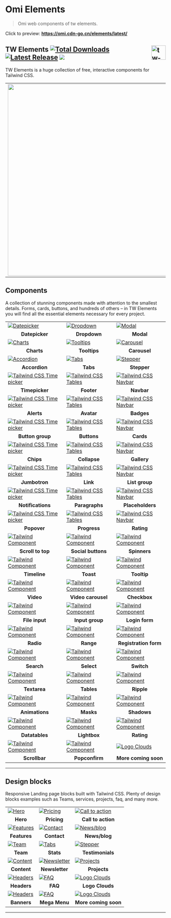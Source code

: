 # Omi Elements

> Omi web components of tw elements.

Click to preview: <b><a href="https://omi.cdn-go.cn/elements/latest/">https://omi.cdn-go.cn/elements/latest/</a></b>


## TW Elements [<img src="https://tecdn.b-cdn.net/img/logo/te-transparent-noshadows.webp" width="45" align="right" alt="tw-elements">](https://tw-elements.com/)<a href="https://www.npmjs.com/package/tw-elements"><img src="https://img.shields.io/npm/dt/tw-elements.svg" alt="Total Downloads"></a> <a href="https://github.com/mdbootstrap/TW-Elements/releases"><img src="https://img.shields.io/npm/v/tw-elements.svg" alt="Latest Release"></a> <a href="https://twitter.com/intent/tweet/?text=Thanks+@TWElement+for+creating+an+amazing+collection+of+open+source+components+for+@tailwindcss%20https://tw-elements.com/&hashtags=tailwindCSS,bootstrap,webdesign,javascript,100DaysOfCode,DevCommunity"><img src="https://img.shields.io/twitter/url/http/shields.io.svg?style=social&label=Let%20us%20know%20you%20were%20here%21&"></a>

TW Elements is a huge collection of free, interactive components for Tailwind CSS.

 <table>
    <tbody>
    <tr>
      <td>
          <a href="https://omi.cdn-go.cn/elements/latest/" alt="TW Elements tutorials" rel="dofollow">
          		<img width="600" src="https://tecdn.b-cdn.net/img/components-big.jpg">
          </a>
      </td>
      <td>    
        <ul>
         <li>500+ UI components</li>
         <li>117+ design blocks</li>         
         <li>Dark mode support</li>      
         <li>Easy theming & customization</li>
         <li>Simple, 1 minute install</li>    
         <li>Free for personal & commercial use</li>
        </ul>
        <p><b><a href="https://omi.cdn-go.cn/elements/latest/">Get started with TW Elements now!</a></b></p>
      </td>
    </tr>
   </tbody>
  </table>

## Components

A collection of stunning components made with attention to the smallest details. Forms, cards, buttons, and hundreds of others – in TW Elements you will find all the essential elements necessary for every project.

<table>
  <tr>
    <td>
        <a href="https://omi.cdn-go.cn/elements/latest/#/forms/datepicker/">
            <img alt="Datepicker" src="https://mdbootstrap.com/img/tw-demo/datepicker.webp">
        </a>
    </td>
    <td>
        <a href="https://omi.cdn-go.cn/elements/latest/#/components/dropdown/">
            <img alt="Dropdown" src="https://mdbootstrap.com/img/tw-demo/dropdown.webp">
        </a>
    </td>
    <td>
        <a href="https://omi.cdn-go.cn/elements/latest/#/components/modal/">
            <img alt="Modal" src="https://mdbootstrap.com/img/tw-demo/modal.webp">
        </a>
    </td>
  </tr>
  <tr>
    <td align="center"><b>Datepicker</b></td>
    <td align="center"><b>Dropdown</b></td>
    <td align="center"><b>Modal</b></td>
  </tr>
  
  <tr>
    <td>
        <a href="https://omi.cdn-go.cn/elements/latest/#/data/charts/">
            <img alt="Charts" src="https://mdbootstrap.com/img/tw-demo/charts.webp">
        </a>
    </td>
    <td>
        <a href="https://omi.cdn-go.cn/elements/latest/#/components/tooltip/">
            <img alt="Tooltips" src="https://mdbootstrap.com/img/tw-demo/tooltips-1.webp">
        </a>
    </td>
    <td>
        <a href="https://omi.cdn-go.cn/elements/latest/#/components/carousel/">
            <img alt="Carousel" src="https://mdbootstrap.com/img/tw-demo/carousel.webp">
        </a>
    </td>
  </tr>
  <tr>
    <td align="center"><b>Charts</b></td>
    <td align="center"><b>Tooltips</b></td>
    <td align="center"><b>Carousel</b></td>
  </tr>
  
  <tr>
    <td>
        <a href="https://omi.cdn-go.cn/elements/latest/#/components/accordion/">
            <img alt="Accordion" src="https://mdbootstrap.com/img/tw-demo/accordion.webp">
        </a>
    </td>
    <td>
        <a href="https://omi.cdn-go.cn/elements/latest/#/navigation/tabs/">
            <img alt="Tabs" src="https://mdbootstrap.com/img/tw-demo/tabs.webp">
        </a>
    </td>
    <td>
        <a href="https://omi.cdn-go.cn/elements/latest/#/components/stepper/">
            <img alt="Stepper" src="https://mdbootstrap.com/img/tw-demo/stepper.webp">
        </a>
    </td>
  </tr>
  <tr>
    <td align="center"><b>Accordion</b></td>
    <td align="center"><b>Tabs</b></td>
    <td align="center"><b>Stepper</b></td>
  </tr>
  <tr>
    <td>
        <a href="https://omi.cdn-go.cn/elements/latest/#/forms/timepicker/">
            <img alt="Tailwind CSS Time picker" src="https://mdbootstrap.com/img/tw-demo/timepicker.webp">
        </a>
    </td>
    <td>
        <a href="https://omi.cdn-go.cn/elements/latest/#/navigation/footer/">
            <img alt="Tailwind CSS Tables" src="https://mdbootstrap.com/img/tw-demo/footer.webp">
        </a>
    </td>
    <td>
        <a href="https://omi.cdn-go.cn/elements/latest/#/navigation/navbar/">
            <img alt="Tailwind CSS Navbar" src="https://mdbootstrap.com/img/tw-demo/navbar.webp">
        </a>
    </td>
  </tr>
  <tr>
    <td align="center"><b>Timepicker</b></td>
    <td align="center"><b>Footer</b></td>
    <td align="center"><b>Navbar</b></td>
  </tr>
  <!--New row-->
    <tr>
    <td>
        <a href="https://omi.cdn-go.cn/elements/latest/#/components/alerts/">
            <img alt="Tailwind CSS Time picker" src="https://mdbootstrap.com/docs/standard/pro/demo/assets/images/components-pro/alert-1.webp">
        </a>
    </td>
    <td>
        <a href="https://omi.cdn-go.cn/elements/latest/#/components/avatar/">
            <img alt="Tailwind CSS Tables" src="https://mdbootstrap.com/docs/standard/pro/demo/assets/images/avatar.webp">
        </a>
    </td>
    <td>
        <a href="https://omi.cdn-go.cn/elements/latest/#/components/badges/">
            <img alt="Tailwind CSS Navbar" src="https://mdbootstrap.com/docs/standard/pro/demo/assets/images/components-free/badge-1.webp">
        </a>
    </td>
  </tr>
  <tr>
    <td align="center"><b>Alerts</b></td>
    <td align="center"><b>Avatar</b></td>
    <td align="center"><b>Badges</b></td>
  </tr>
  <!--New row-->
  <tr>
    <td>
        <a href="https://omi.cdn-go.cn/elements/latest/#/components/button-group/">
            <img alt="Tailwind CSS Time picker" src="https://mdbootstrap.com/docs/standard/pro/demo/assets/images/components-free/button-group-1.webp">
        </a>
    </td>
    <td>
        <a href="https://omi.cdn-go.cn/elements/latest/#/components/buttons/">
            <img alt="Tailwind CSS Tables" src="https://mdbootstrap.com/docs/standard/pro/demo/assets/images/components-free/button-2.webp">
        </a>
    </td>
    <td>
        <a href="https://omi.cdn-go.cn/elements/latest/#/components/cards/">
            <img alt="Tailwind CSS Navbar" src="https://mdbootstrap.com/docs/standard/pro/demo/assets/images/components-free/card-1.webp">
        </a>
    </td>
  </tr>
  <tr>
    <td align="center"><b>Button group</b></td>
    <td align="center"><b>Buttons</b></td>
    <td align="center"><b>Cards</b></td>
  </tr>
<!--New row-->
  <tr>
    <td>
        <a href="https://omi.cdn-go.cn/elements/latest/#/components/chips/">
            <img alt="Tailwind CSS Time picker" src="https://mdbcdn.b-cdn.net/wp-content/themes/mdbootstrap4/content/en/_mdb5/standard/pro/demo-new/assets/images/chips.webp">
        </a>
    </td>
    <td>
        <a href="https://omi.cdn-go.cn/elements/latest/#/components/collapse/">
            <img alt="Tailwind CSS Tables" src="https://mdbootstrap.com/docs/standard/pro/demo/assets/images/components-free/collapse-1.webp">
        </a>
    </td>
    <td>
        <a href="https://omi.cdn-go.cn/elements/latest/#/components/gallery/">
            <img alt="Tailwind CSS Navbar" src="https://mdbcdn.b-cdn.net/wp-content/themes/mdbootstrap4/content/en/_mdb5/standard/pro/demo-new/assets/images/lightbox.webp">
        </a>
    </td>
  </tr>
  <tr>
    <td align="center"><b>Chips</b></td>
    <td align="center"><b>Collapse</b></td>
    <td align="center"><b>Gallery</b></td>
  </tr>
  <!--New row-->
  <tr>
    <td>
        <a href="https://omi.cdn-go.cn/elements/latest/#/components/jumbotron/">
            <img alt="Tailwind CSS Time picker" src="https://mdbootstrap.com/docs/standard/pro/demo/assets/images/components-free/header-1.webp">
        </a>
    </td>
    <td>
        <a href="https://omi.cdn-go.cn/elements/latest/#/components/link/">
            <img alt="Tailwind CSS Tables" src="https://mdbootstrap.com/docs/standard/pro/demo/assets/images/link.webp">
        </a>
    </td>
    <td>
        <a href="https://omi.cdn-go.cn/elements/latest/#/components/list-group/">
            <img alt="Tailwind CSS Navbar" src="https://mdbootstrap.com/docs/standard/pro/demo/assets/images/components-free/list-group-1.webp">
        </a>
    </td>
  </tr>
  <tr>
    <td align="center"><b>Jumbotron</b></td>
    <td align="center"><b>Link</b></td>
    <td align="center"><b>List group</b></td>
  </tr>
  <!--New row-->
  <tr>
    <td>
        <a href="https://omi.cdn-go.cn/elements/latest/#/components/notifications/">
            <img alt="Tailwind CSS Time picker" src="https://mdbootstrap.com/docs/standard/pro/demo/assets/images/notification.webp">
        </a>
    </td>
    <td>
        <a href="https://omi.cdn-go.cn/elements/latest/#/components/paragraphs/">
            <img alt="Tailwind CSS Tables" src="https://mdbootstrap.com/docs/standard/pro/demo/assets/images/paragraphs.webp">
        </a>
    </td>
    <td>
        <a href="https://omi.cdn-go.cn/elements/latest/#/components/placeholders/">
            <img alt="Tailwind CSS Navbar" src="https://mdbootstrap.com/docs/standard/pro/demo/assets/images/components-free/placeholder-1.webp">
        </a>
    </td>
  </tr>
  <tr>
    <td align="center"><b>Notifications</b></td>
    <td align="center"><b>Paragraphs</b></td>
    <td align="center"><b>Placeholders</b></td>
  </tr>
  <!--New row-->
  <tr>
    <td>
        <a href="https://omi.cdn-go.cn/elements/latest/#/components/popover/">
            <img alt="Tailwind CSS Time picker" src="https://mdbootstrap.com/docs/standard/pro/demo/assets/images/components-free/popover-1.webp">
        </a>
    </td>
    <td>
        <a href="https://omi.cdn-go.cn/elements/latest/#/components/progress/">
            <img alt="Tailwind CSS Tables" src="https://mdbootstrap.com/docs/standard/pro/demo/assets/images/components-free/progress-1.webp">
        </a>
    </td>
    <td>
        <a href="https://omi.cdn-go.cn/elements/latest/#/components/rating/">
            <img alt="Tailwind CSS Navbar" src="https://mdbootstrap.com/docs/standard/pro/demo/assets/images/components-pro/rating-1.webp">
        </a>
    </td>
  </tr>
  <tr>
    <td align="center"><b>Popover</b></td>
    <td align="center"><b>Progress</b></td>
    <td align="center"><b>Rating</b></td>
  </tr>
  <!--New row-->
  <tr>
    <td>
        <a href="https://omi.cdn-go.cn/elements/latest/#/components/scroll-back-to-top-button/">
            <img alt="Tailwind Component" src="https://mdbootstrap.com/docs/standard/pro/demo/assets/images/scroll-back-to-top.webp">
        </a>
    </td>
    <td>
        <a href="https://omi.cdn-go.cn/elements/latest/#/components/social-buttons/">
            <img alt="Tailwind Component" src="https://mdbootstrap.com/docs/standard/pro/demo/assets/images/social-media.webp">
        </a>
    </td>
    <td>
        <a href="https://omi.cdn-go.cn/elements/latest/#/components/spinners/">
            <img alt="Tailwind Component" src="https://mdbootstrap.com/docs/standard/pro/demo/assets/images/components-free/spinner-1.webp">
        </a>
    </td>
  </tr>
  <tr>
    <td align="center"><b>Scroll to top</b></td>
    <td align="center"><b>Social buttons</b></td>
    <td align="center"><b>Spinners</b></td>
  </tr>
  <!--New row-->
  <tr>
    <td>
        <a href="https://omi.cdn-go.cn/elements/latest/#/components/timeline/">
            <img alt="Tailwind Component" src="https://mdbootstrap.com/docs/standard/pro/demo/assets/images/timeline.webp">
        </a>
    </td>
    <td>
        <a href="https://omi.cdn-go.cn/elements/latest/#/components/toast/">
            <img alt="Tailwind Component" src="https://mdbootstrap.com/docs/standard/pro/demo/assets/images/components-pro/toast-1.webp">
        </a>
    </td>
    <td>
        <a href="https://omi.cdn-go.cn/elements/latest/#/components/tooltip/">
            <img alt="Tailwind Component" src="https://mdbootstrap.com/docs/standard/pro/demo/assets/images/components-free/tooltip-1.webp">
        </a>
    </td>
  </tr>
  <tr>
    <td align="center"><b>Timeline</b></td>
    <td align="center"><b>Toast</b></td>
    <td align="center"><b>Tooltip</b></td>
  </tr>
  <!--New row-->
  <tr>
    <td>
        <a href="https://omi.cdn-go.cn/elements/latest/#/components/video/">
            <img alt="Tailwind Component" src="https://mdbootstrap.com/docs/standard/pro/demo/assets/images/video.webp">
        </a>
    </td>
    <td>
        <a href="https://omi.cdn-go.cn/elements/latest/#/components/video-carousel/">
            <img alt="Tailwind Component" src="https://mdbootstrap.com/docs/standard/pro/demo/assets/images/video-carousel.webp">
        </a>
    </td>
    <td>
        <a href="https://omi.cdn-go.cn/elements/latest/#/forms/checkbox/">
            <img alt="Tailwind Component" src="https://mdbootstrap.com/docs/standard/pro/demo/assets/images/components-free/checkbox-1.webp">
        </a>
    </td>
  </tr>
  <tr>
    <td align="center"><b>Video</b></td>
    <td align="center"><b>Video carousel</b></td>
    <td align="center"><b>Checkbox</b></td>
  </tr>
  <!--New row-->
  <tr>
    <td>
        <a href="https://omi.cdn-go.cn/elements/latest/#/forms/file-input/">
            <img alt="Tailwind Component" src="https://mdbootstrap.com/docs/standard/pro/demo/assets/images/file-upload.webp">
        </a>
    </td>
    <td>
        <a href="https://omi.cdn-go.cn/elements/latest/#/forms/input/">
            <img alt="Tailwind Component" src="https://mdbootstrap.com/docs/standard/pro/demo/assets/images/input-group.webp">
        </a>
    </td>
    <td>
        <a href="https://omi.cdn-go.cn/elements/latest/#/forms/login-form/">
            <img alt="Tailwind Component" src="https://mdbootstrap.com/docs/standard/pro/demo/assets/images/login-form.webp">
        </a>
    </td>
  </tr>
  <tr>
    <td align="center"><b>File input</b></td>
    <td align="center"><b>Input group</b></td>
    <td align="center"><b>Login form</b></td>
  </tr>  
  <!--New row-->
  <tr>
    <td>
        <a href="https://omi.cdn-go.cn/elements/latest/#/forms/radio/">
            <img alt="Tailwind Component" src="https://mdbootstrap.com/docs/standard/pro/demo/assets/images/components-free/radio-1.webp">
        </a>
    </td>
    <td>
        <a href="https://omi.cdn-go.cn/elements/latest/#/forms/range/">
            <img alt="Tailwind Component" src="https://mdbootstrap.com/docs/standard/pro/demo/assets/images/components-free/range-1.webp">
        </a>
    </td>
    <td>
        <a href="https://omi.cdn-go.cn/elements/latest/#/forms/registration-form/">
            <img alt="Tailwind Component" src="https://mdbootstrap.com/docs/standard/pro/demo/assets/images/registration-form.webp">
        </a>
    </td>
  </tr>
  <tr>
    <td align="center"><b>Radio</b></td>
    <td align="center"><b>Range</b></td>
    <td align="center"><b>Registration form</b></td>
  </tr>
  <!--New row-->
  <tr>
    <td>
        <a href="https://omi.cdn-go.cn/elements/latest/#/forms/search/">
            <img alt="Tailwind Component" src="https://mdbootstrap.com/docs/standard/pro/demo/assets/images/components-free/search-1.webp">
        </a>
    </td>
    <td>
        <a href="https://omi.cdn-go.cn/elements/latest/#/forms/select/">
            <img alt="Tailwind Component" src="https://mdbootstrap.com/docs/standard/pro/demo/assets/images/components-pro/select-1.webp">
        </a>
    </td>
    <td>
        <a href="https://omi.cdn-go.cn/elements/latest/#/forms/switch/">
            <img alt="Tailwind Component" src="https://mdbootstrap.com/docs/standard/pro/demo/assets/images/switch.webp">
        </a>
    </td>
  </tr>
  <tr>
    <td align="center"><b>Search</b></td>
    <td align="center"><b>Select</b></td>
    <td align="center"><b>Switch</b></td>
  </tr>
  <!--New row-->
  <tr>
    <td>
        <a href="https://omi.cdn-go.cn/elements/latest/#/forms/textarea/">
            <img alt="Tailwind Component" src="https://mdbootstrap.com/docs/standard/pro/demo/assets/images/textarea.webp">
        </a>
    </td>
    <td>
        <a href="https://omi.cdn-go.cn/elements/latest/#/data/tables/">
            <img alt="Tailwind Component" src="https://mdbootstrap.com/docs/standard/pro/demo/assets/images/components-free/table-1.webp">
        </a>
    </td>
    <td>
        <a href="https://omi.cdn-go.cn/elements/latest/#/methods/ripple/">
            <img alt="Tailwind Component" src="https://mdbootstrap.com/docs/standard/pro/demo/assets/images/ripple.webp">
        </a>
    </td>
  </tr>
  <tr>
    <td align="center"><b>Textarea</b></td>
    <td align="center"><b>Tables</b></td>
    <td align="center"><b>Ripple</b></td>
  </tr>
<!--New row-->
  <tr>
    <td>
        <a href="https://omi.cdn-go.cn/elements/latest/#/content-styles/animations/">
            <img alt="Tailwind Component" src="https://mdbcdn.b-cdn.net/wp-content/themes/mdbootstrap4/content/en/_mdb5/standard/pro/demo-new/assets/images/animations2.webp">
        </a>
    </td>
    <td>
        <a href="https://omi.cdn-go.cn/elements/latest/#/content-styles/mask/">
            <img alt="Tailwind Component" src="https://mdbootstrap.com/docs/standard/pro/demo/assets/images/components-free/mask-1.webp">
        </a>
    </td>
    <td>
        <a href="https://omi.cdn-go.cn/elements/latest/#/content-styles/shadows/">
            <img alt="Tailwind Component" src="https://mdbootstrap.com/docs/standard/pro/demo/assets/images/components-free/shadow-1.webp">
        </a>
    </td>
  </tr>
  <tr>
    <td align="center"><b>Animations</b></td>
    <td align="center"><b>Masks</b></td>
    <td align="center"><b>Shadows</b></td>
  </tr>
  <!--New row-->
  <tr>
    <td>
        <a href="https://omi.cdn-go.cn/elements/latest/#/data/datatables/">
            <img alt="Tailwind Component" src="https://mdbcdn.b-cdn.net/docs/standard/pro/demo/assets/images/datatable.webp">
        </a>
    </td>
    <td>
        <a href="https://omi.cdn-go.cn/elements/latest/#/components/lightbox/">
            <img alt="Tailwind Component" src="https://mdbcdn.b-cdn.net/docs/standard/pro/demo/assets/images/lightbox.webp">
        </a>
    </td>
    <td>
        <a href="https://omi.cdn-go.cn/elements/latest/#/components/rating/">
            <img alt="Tailwind Component" src="https://mdbcdn.b-cdn.net/docs/standard/pro/demo/assets/images/rating.webp">
        </a>
    </td>
  </tr>
  <tr>
    <td align="center"><b>Datatables</b></td>
    <td align="center"><b>Lightbox</b></td>
    <td align="center"><b>Rating</b></td>
  </tr>
<!--New row-->
  <tr>
    <td>
        <a href="https://omi.cdn-go.cn/elements/latest/#/methods/scrollbar/">
            <img alt="Tailwind Component" src="https://mdbcdn.b-cdn.net/docs/standard/pro/demo/assets/images/scrollbar.webp">
        </a>
    </td>
    <td>
        <a href="https://omi.cdn-go.cn/elements/latest/#/components/popconfirm/">
            <img alt="Tailwind Component" src="https://mdbcdn.b-cdn.net/docs/standard/pro/demo/assets/images/popconfirm.webp">
        </a>
    </td>
     <td>
        <a href="https://tw-elements.com/">
            <img alt="Logo Clouds" src="https://mdbootstrap.com/img/tw-demo/design-blocks.webp">
        </a>
    </td>
  </tr>
  <tr>
    <td align="center"><b>Scrollbar</b></td>
    <td align="center"><b>Popconfirm</b></td>
    <td align="center"><b>More coming soon</b></td>
  </tr>


  
</table>

---

## Design blocks

Responsive Landing page blocks built with Tailwind CSS. Plenty of design blocks examples such as Teams, services, projects, faq, and many more.

<table>
  <tr>
    <td>
        <a href="https://omi.cdn-go.cn/elements/latest/#/designblocks/hero-sections/">
            <img alt="Hero" src="https://mdbootstrap.com/img/tw-demo/hero.webp">
        </a>
    </td>
    <td>
        <a href="https://omi.cdn-go.cn/elements/latest/#/designblocks/pricing/">
            <img alt="Pricing" src="https://mdbootstrap.com/img/tw-demo/pricing.webp">
        </a>
    </td>
    <td>
        <a href="https://omi.cdn-go.cn/elements/latest/#/designblocks/cta/">
            <img alt="Call to action" src="https://mdbootstrap.com/img/tw-demo/cta.webp">
        </a>
    </td>
  </tr>
  <tr>
    <td align="center"><b>Hero</b></td>
    <td align="center"><b>Pricing</b></td>
    <td align="center"><b>Call to action</b></td>
  </tr>
  
  <tr>
    <td>
        <a href="https://omi.cdn-go.cn/elements/latest/#/designblocks/features/">
            <img alt="Features" src="https://mdbootstrap.com/img/tw-demo/features.webp">
        </a>
    </td>
    <td>
        <a href="https://omi.cdn-go.cn/elements/latest/#/designblocks/contact/">
            <img alt="Contact" src="https://mdbootstrap.com/img/tw-demo/contact.webp">
        </a>
    </td>
    <td>
        <a href="https://omi.cdn-go.cn/elements/latest/#/designblocks/news/">
            <img alt="News/blog" src="https://mdbootstrap.com/img/tw-demo/news.webp">
        </a>
    </td>
  </tr>
  <tr>
    <td align="center"><b>Features</b></td>
    <td align="center"><b>Contact</b></td>
    <td align="center"><b>News/blog</b></td>
  </tr>
  
  <tr>
    <td>
        <a href="https://omi.cdn-go.cn/elements/latest/#/designblocks/team/">
            <img alt="Team" src="https://mdbootstrap.com/img/tw-demo/team.webp">
        </a>
    </td>
    <td>
        <a href="https://omi.cdn-go.cn/elements/latest/#/designblocks/stats/">
            <img alt="Tabs" src="https://mdbootstrap.com/img/tw-demo/stats.webp">
        </a>
    </td>
    <td>
        <a href="https://omi.cdn-go.cn/elements/latest/#/designblocks/testimonials/">
            <img alt="Stepper" src="https://mdbootstrap.com/img/tw-demo/testimonials.webp">
        </a>
    </td>
  </tr>
  <tr>
    <td align="center"><b>Team</b></td>
    <td align="center"><b>Stats</b></td>
    <td align="center"><b>Testimonials</b></td>
  </tr>
  <tr>
    <td>
        <a href="https://omi.cdn-go.cn/elements/latest/#/designblocks/content/">
            <img alt="Content" src="https://mdbootstrap.com/img/tw-demo/content.webp">
        </a>
    </td>
    <td>
        <a href="https://omi.cdn-go.cn/elements/latest/#/designblocks/newsletter/">
            <img alt="Newsletter" src="https://mdbootstrap.com/img/tw-demo/newsletter.webp">
        </a>
    </td>
    <td>
        <a href="https://omi.cdn-go.cn/elements/latest/#/designblocks/project-sections/">
            <img alt="Projects" src="https://mdbootstrap.com/img/tw-demo/projects.webp">
        </a>
    </td>
  </tr>
  <tr>
    <td align="center"><b>Content</b></td>
    <td align="center"><b>Newsletter</b></td>
    <td align="center"><b>Projects</b></td>
  </tr>
  <tr>
    <td>
        <a href="https://omi.cdn-go.cn/elements/latest/#/designblocks/headers/">
            <img alt="Headers" src="https://mdbootstrap.com/img/tw-demo/headers.webp">
        </a>
    </td>
    <td>
        <a href="https://omi.cdn-go.cn/elements/latest/#/designblocks/faq/">
            <img alt="FAQ" src="https://mdbootstrap.com/img/tw-demo/faq.webp">
        </a>
    </td>
    <td>
        <a href="https://omi.cdn-go.cn/elements/latest/#/designblocks/logo-clouds/">
            <img alt="Logo Clouds" src="https://mdbootstrap.com/img/tw-demo/logo-clouds.webp">
        </a>
    </td>
  </tr>
  <tr>
    <td align="center"><b>Headers</b></td>
    <td align="center"><b>FAQ</b></td>
    <td align="center"><b>Logo Clouds</b></td>
  </tr>
    <tr>
    <td>
        <a href="https://omi.cdn-go.cn/elements/latest/#/designblocks/banners/">
            <img alt="Headers" src="https://mdbootstrap.com/img/tw-demo/banners.webp">
        </a>
    </td>
    <td>
        <a href="https://omi.cdn-go.cn/elements/latest/#/designblocks/mega-menu/">
            <img alt="FAQ" src="https://mdbootstrap.com/img/tw-demo/mega-menu.webp">
        </a>
    </td>
    <td>
        <a href="https://tw-elements.com/">
            <img alt="Logo Clouds" src="https://mdbootstrap.com/img/tw-demo/design-blocks.webp">
        </a>
    </td>
  </tr>
  <tr>
    <td align="center"><b>Banners</b></td>
    <td align="center"><b>Mega Menu</b></td>
    <td align="center"><b>More coming soon</b></td>
  </tr>
</table>

---
